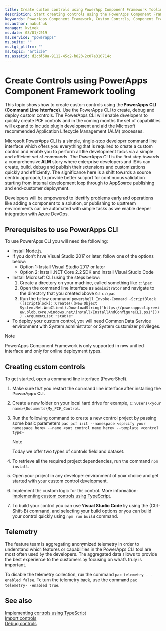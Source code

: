 ```yaml
---
title: Create custom controls using PowerApp Component Framework Tooling| Microsoft Docs
description: Start creating controls using the PowerApps Component Framework Tooling
keywords: PowerApps Component Framework, Custom Controls, Component Framework
ms.author: nabuthuk
manager: kvivek
ms.date: 03/01/2019
ms.service: "powerapps"
ms.suite: ""
ms.tgt_pltfrm: ""
ms.topic: "article"
ms.assetid: d2cbf58a-9112-45c2-b823-2c07a310714c
---
```


# Create Controls using PowerApps Component Framework tooling

This topic shows how to create custom controls using the **PowerApps CLI (Command Line Interface)**. Use the PowerApps CLI to create, debug and deploy custom controls. The PowerApps CLI will enable developers to quickly create PCF controls and in the coming months the set of capabilities will expand to include plugin development and aid the Microsoft recommended Application Lifecycle Management (ALM) processes.

Microsoft PowerApps CLI is a simple, single-stop developer command line interface which offers you everything that is required to create a custom control and enable you to perform all the development tasks via a simple and efficient set of commands. The PowerApps CLI is the first step towards a comprehensive **ALM** story where enterprise developers and ISVs can create, build, debug and publish their extensions and customizations quickly and efficiently. The significance here is a shift towards a source centric approach, to provide better support for continuous validation starting from internal development loop through to AppSource publishing and end-customer deployment.
 
Developers will be empowered to identify problems early and operations like adding a component to a solution, or publishing to upstream environments can be automated with simple tasks as we enable deeper integration with Azure DevOps.

## Prerequisites to use PowerApps CLI

To use PowerApps CLI you will need the following:

- Install [Node.js](https://nodejs.org/en/).
- If you don’t have Visual Studio 2017 or later, follow one of the options below:
   - Option 1: Install Visual Studio 2017 or later
   - Option 2: Install .NET Core 2.2 SDK and install Visual Studio Code
- Install Microsoft CLI using the steps below:
    1. Create a directory on your machine, called something like `c:\pac` 
    2. Open the command line interface as `adminitrator` and navigate to the directory that you created above `Cd c:\pac` 
    3. Run the below command
 `powershell Invoke-Command -ScriptBlock ([scriptblock]::Create(((New-Object System.Net.WebClient).DownloadString('https://powerappsclipreview.blob.core.windows.net/install/InstallAndConfigureCLI.ps1')))) -ArgumentList "stable"`   
- To deploy your custom control, you will need Common Data Service environment with System administrator or System customizer privileges.

> [!NOTE]
> PowerApps Component Framework is only supported in new  unified interface and only for online deployment types.

## Creating custom controls

To get started, open a command line interface (PowerShell).

1. Make sure that you restart the  command line interface after installing the PowerApps CLI.
2. Create a new folder on your local hard drive for example, `C:\Users\<your name>\Documents\My_PCF_Control`.
3. Run the following command to create a new control project by passing some basic parameters
 `pac pcf init --namespace <specify your namespace here> --name <put control name here> --template <control type>`
 
   > [!NOTE]
   >Today we offer two types of controls field and dataset.

4. To retrieve all the required project dependencies, run the command `npm install`.
5. Open your project in any developer environment of your choice and get started with your custom control development.
6. Implement the custom logic for the control. More information: [Implementing custom controls using TypeScript](implementing-controls-using-typescript.md).
7. To build your control you can use **Visual Studio Code** by using the (Ctrl-Shift-B) command, and selecting your build options or you can build your control quickly using `npm run build` command.

## Telemetry

The feature team is aggregating anonymized telemetry in order to understand which features or capabilities in the PowerApps CLI tool are most often used by the developers. The aggregated data allows to provide the best experience to the customers by focusing on what’s truly is important.

To disable the telemetry collection, run the command `pac telemetry - -enabled false`. To turn the telemetry back, use the command `pac telemetry- -enabled true`.

## See also

[Implementing controls using TypeScript](implementing-controls-using-typescript.md)<br />
[Import controls](import-custom-controls.md)<br />
[Debug controls](debugging-custom-controls.md)
